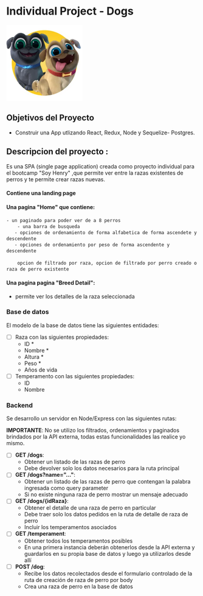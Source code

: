 

# Individual Project -  Dogs

<p align="left">
  <img height="200" src="./dog.png" />
</p>

## Objetivos del Proyecto

- Construir una App utlizando React, Redux, Node y Sequelize- Postgres.


## Descripcion del proyecto :
Es una SPA (single page application) creada como proyecto individual para el bootcamp "Soy Henry" ,que permite ver entre la razas existentes de perros y te permite crear razas nuevas. 
#### Contiene una landing page
#### Una pagina "Home" que contiene:
    - un paginado para poder ver de a 8 perros
        - una barra de busqueda 
       - opciones de ordenamiento de forma alfabetica de forma ascendete y descendente
       - opciones de ordenamiento por peso de forma ascendente y descendente
        
        opcion de filtrado por raza, opcion de filtrado por perro creado o raza de perro existente
        
#### Una pagina pagina "Breed Detail":
- permite ver los detalles de la raza seleccionada 

### Base de datos

El modelo de la base de datos tiene las siguientes entidades:

- [ ] Raza con las siguientes propiedades:
  - ID *
  - Nombre *
  - Altura *
  - Peso *
  - Años de vida
- [ ] Temperamento con las siguientes propiedades:
  - ID
  - Nombre


### Backend

Se desarrollo un servidor en Node/Express con las siguientes rutas:

__IMPORTANTE__: No se utilizo los filtrados, ordenamientos y paginados brindados por la API externa, todas estas funcionalidades las realice yo mismo.

- [ ] __GET /dogs__:
  - Obtener un listado de las razas de perro
  - Debe devolver solo los datos necesarios para la ruta principal
- [ ] __GET /dogs?name="..."__:
  - Obtener un listado de las razas de perro que contengan la palabra ingresada como query parameter
  - Si no existe ninguna raza de perro mostrar un mensaje adecuado
- [ ] __GET /dogs/{idRaza}__:
  - Obtener el detalle de una raza de perro en particular
  - Debe traer solo los datos pedidos en la ruta de detalle de raza de perro
  - Incluir los temperamentos asociados
- [ ] __GET /temperament__:
  - Obtener todos los temperamentos posibles
  - En una primera instancia deberán obtenerlos desde la API externa y guardarlos en su propia base de datos y luego ya utilizarlos desde allí
- [ ] __POST /dog__:
  - Recibe los datos recolectados desde el formulario controlado de la ruta de creación de raza de perro por body
  - Crea una raza de perro en la base de datos

